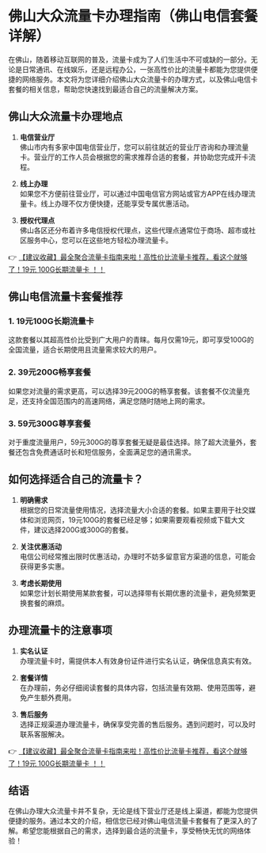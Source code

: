 # 佛山大众流量卡办理指南（佛山电信套餐详解）

在佛山，随着移动互联网的普及，流量卡成为了人们生活中不可或缺的一部分。无论是日常通讯、在线娱乐，还是远程办公，一张高性价比的流量卡都能为您提供便捷的网络服务。本文将为您详细介绍佛山大众流量卡的办理方式，以及佛山电信卡套餐的相关信息，帮助您快速找到最适合自己的流量解决方案。

## 佛山大众流量卡办理地点

1. **电信营业厅**  
   佛山市内有多家中国电信营业厅，您可以前往就近的营业厅咨询和办理流量卡。营业厅的工作人员会根据您的需求推荐合适的套餐，并协助您完成开卡流程。

2. **线上办理**  
   如果您不方便前往营业厅，可以通过中国电信官方网站或官方APP在线办理流量卡。线上办理不仅方便快捷，还能享受专属优惠活动。

3. **授权代理点**  
   佛山各区还分布着许多电信授权代理点，这些代理点通常位于商场、超市或社区服务中心，您可以在这些地方轻松办理流量卡。

👉 [【建议收藏】最全聚合流量卡指南来啦！高性价比流量卡推荐，看这个就够了！19元 100G长期流量卡 ！！](https://bit.ly/Liuliangka)

## 佛山电信流量卡套餐推荐

### 1. 19元100G长期流量卡  
这款套餐以其超高性价比受到广大用户的青睐。每月仅需19元，即可享受100G的全国流量，适合长期使用且流量需求较大的用户。

### 2. 39元200G畅享套餐  
如果您对流量的需求更高，可以选择39元200G的畅享套餐。该套餐不仅流量充足，还支持全国范围内的高速网络，满足您随时随地上网的需求。

### 3. 59元300G尊享套餐  
对于重度流量用户，59元300G的尊享套餐无疑是最佳选择。除了超大流量外，套餐还包含免费通话时长和短信服务，全面满足您的通讯需求。

## 如何选择适合自己的流量卡？

1. **明确需求**  
   根据您的日常流量使用情况，选择流量大小合适的套餐。如果主要用于社交媒体和浏览网页，19元100G的套餐已经足够；如果需要观看视频或下载大文件，建议选择200G或300G的套餐。

2. **关注优惠活动**  
   电信公司经常推出限时优惠活动，办理时不妨多留意官方渠道的信息，可能会获得更多实惠。

3. **考虑长期使用**  
   如果您计划长期使用某款套餐，可以选择带有长期优惠的流量卡，避免频繁更换套餐的麻烦。

## 办理流量卡的注意事项

1. **实名认证**  
   办理流量卡时，需提供本人有效身份证件进行实名认证，确保信息真实有效。

2. **套餐详情**  
   在办理前，务必仔细阅读套餐的具体内容，包括流量有效期、使用范围等，避免产生额外费用。

3. **售后服务**  
   选择正规渠道办理流量卡，确保享受完善的售后服务。遇到问题时，可以及时联系客服解决。

👉 [【建议收藏】最全聚合流量卡指南来啦！高性价比流量卡推荐，看这个就够了！19元 100G长期流量卡 ！！](https://bit.ly/Liuliangka)

## 结语

在佛山办理大众流量卡并不复杂，无论是线下营业厅还是线上渠道，都能为您提供便捷的服务。通过本文的介绍，相信您已经对佛山电信流量卡套餐有了更深入的了解。希望您能根据自己的需求，选择到最合适的流量卡，享受畅快无忧的网络体验！